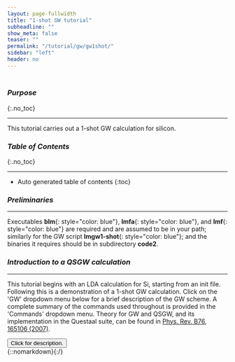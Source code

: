 ```yaml
---
layout: page-fullwidth
title: "1-shot GW tutorial"
subheadline: ""
show_meta: false
teaser: ""
permalink: "/tutorial/gw/gw1shot/"
sidebar: "left"
header: no
---
```

<hr style="height:5pt; visibility:hidden;" />

### _Purpose_
{:.no_toc}
_____________________________________________________________


This tutorial carries out a 1-shot GW calculation for silicon. 

### _Table of Contents_
{:.no_toc}
_____________________________________________________________
*  Auto generated table of contents
{:toc}

### _Preliminaries_
_____________________________________________________________


Executables **blm**{: style="color: blue"}, **lmfa**{: style="color: blue"}, and **lmf**{: style="color: blue"} are required and are assumed to be in your path;
similarly for the GW script **lmgw1-shot**{: style="color: blue"}; and the binaries it requires should be in subdirectory **code2**.

### _Introduction to a QSGW calculation_
________________________________________________________________________________________________

This tutorial begins with an LDA calculation for Si, starting from an init file. Following this is a demonstration of a 1-shot GW calculation. Click on the 'GW' dropdown menu below for a brief description of the GW scheme. A complete summary of the commands used throughout is provided in the 'Commands' dropdown menu. Theory for GW and QSGW, and its implementation in the Questaal suite, can be found in [Phys. Rev. B76, 165106 (2007)](http://link.aps.org/abstract/PRB/v76/e165106).


<div onclick="elm = document.getElementById('qsgwsummary'); if(elm.style.display == 'none') elm.style.display = 'block'; else elm.style.display = 'none';"><button type="button" class="button tiny radius"> Click for description.</button></div>
{::nomarkdown}<div style="display:none;margin:0px 25px 0px 25px;"id="qsgwsummary">{:/}

One-shot GW (_G_<sup>0</sup>W<sup>0</sup>) calculations are perturbations to a DFT calculation (such as LDA). They are simpler than QSGW calculations, because only the diagonal part of &Sigma;<sup>0</sup> is normally calculated (this is an approximation) and only one self-energy is calculated (single iteration). On the other hand, one-shot calculations are sensitive to the starting point and you also no longer have the luxury of interpolating between k points to get full bandstructures. As a result, it is only possible to calculate 1-shot corrections for k points that lie on the k-mesh used in the self-energy calculation. 

The DFT executable is **lmf**{: style="color: blue"}.  **lmfgwd**{: style="color: blue"} is similar
to **lmf**{: style="color: blue"}, but it is a driver whose purpose is to set up inputs for the _GW_ code.
&Sigma;<sup>0</sup> is made by a shell script **lmgw1-shot**{: style="color: blue"}.


{::nomarkdown}</div>{:/} 

